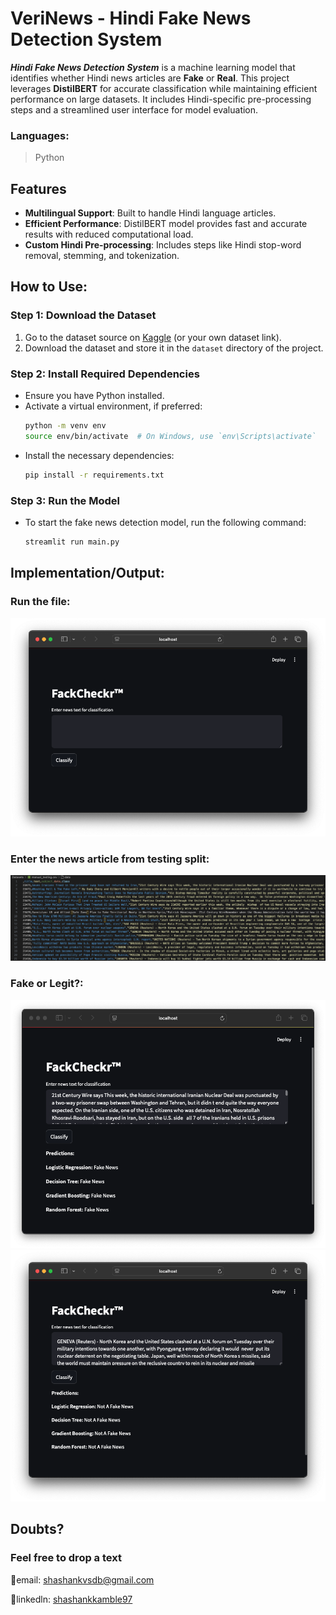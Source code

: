 # VeriNews - Hindi Fake News Detection System

***Hindi Fake News Detection System*** is a machine learning model that identifies whether Hindi news articles are **Fake** or **Real**. This project leverages **DistilBERT** for accurate classification while maintaining efficient performance on large datasets. It includes Hindi-specific pre-processing steps and a streamlined user interface for model evaluation.

### Languages:  
> Python

## Features

- **Multilingual Support**: Built to handle Hindi language articles.
- **Efficient Performance**: DistilBERT model provides fast and accurate results with reduced computational load.
- **Custom Hindi Pre-processing**: Includes steps like Hindi stop-word removal, stemming, and tokenization.
  
## How to Use:

### Step 1: Download the Dataset
1. Go to the dataset source on [Kaggle](https://www.kaggle.com/datasets) (or your own dataset link).
2. Download the dataset and store it in the `dataset` directory of the project.

### Step 2: Install Required Dependencies
- Ensure you have Python installed.  
- Activate a virtual environment, if preferred:
  ```bash
  python -m venv env
  source env/bin/activate  # On Windows, use `env\Scripts\activate`
  ```
- Install the necessary dependencies:
   ```bash
   pip install -r requirements.txt
   ```
### Step 3: Run the Model
- To start the fake news detection model, run the following command:
   ```bash
   streamlit run main.py
   ```
## Implementation/Output:

### Run the file:
![run file](https://github.com/Shashankdotio/FactCheckr/blob/main/snapshots/enter%20article.png)

### Enter the news article from testing split:
![enter article](https://github.com/Shashankdotio/FactCheckr/blob/main/snapshots/testing%20data.png)

### Fake or Legit?:
![result 0](https://github.com/Shashankdotio/FactCheckr/blob/main/snapshots/result%200.png)
![result 1](https://github.com/Shashankdotio/FactCheckr/blob/main/snapshots/result%201.png)
## Doubts?

### Feel free to drop a text  
📧email: shashankvsdb@gmail.com  

🔗linkedln: [shashankkamble97](https://www.linkedin.com/in/shashankkamble97/)

   
